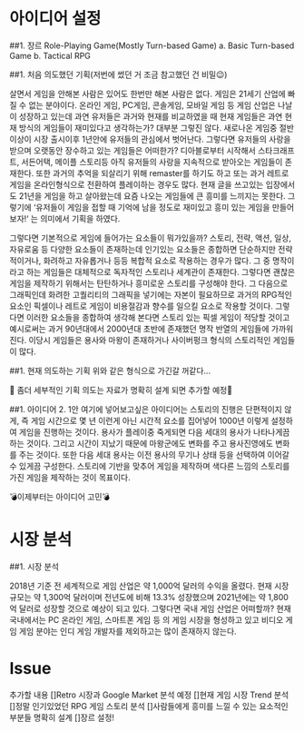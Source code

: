 # 아이디어 설정

##1. 장르
 Role-Playing Game(Mostly Turn-based Game)
    a. Basic Turn-based Game
    b. Tactical RPG



##1. 처음 의도했던 기획(저번에 썼던 거 조금 참고했던 건 비밀:wink:)

 살면서 게임을 안해본 사람은 있어도 한번만 해본 사람은 없다. 게임은 21세기 산업에 빠질 수 없는 분야이다. 온라인 게임, PC게임, 콘솔게임, 모바일 게임 등 게임 산업은 나날이 성장하고 있는데 과연 유저들은 과거와 현재를 비교하였을 때 현재 게임들은 과연 현재 방식의 게임들이 재미있다고 생각하는가? 대부분 그렇진 않다. 새로나온 게임중 절반 이상이 시장 출시이후 1년안에 유저들의 관심에서 벗어난다. 그렇다면 유저들의 사랑을 받으며 오랫동안 장수하고 있는 게임들은 어떠한가? 디아블로부터 시작해서 스타크래프트, 서든어택, 메이플 스토리등 아직 유저들의 사랑을 지속적으로 받아오는 게임들이 존재한다. 또한 과거의 추억을 되살리기 위해 remaster를 하기도 하고 또는 과거 레트로 게임을 온라인형식으로 전환하여 플레이하는 경우도 많다. 현재 글을 쓰고있는 입장에서도 21년을 게임을 하고 살아왔는데 요즘 나오는 게임들에 큰 흥미를 느끼지는 못한다. 그렇기에 ‘유저들이 게임을 접할 때 기억에 남을 정도로 재미있고 흥미 있는 게임을 만들어 보자!‘ 는 의미에서 기획을 하였다.

 그렇다면 기본적으로 게임에 들어가는 요소들이 뭐가있을까?
 스토리, 전략, 액션, 일상, 자유로움 등 다양한 요소들이 존재하는데 인기있는 요소들은 종합하면 단순하지만 전략적이거나, 화려하고 자유롭거나 등등 복합적 요소로 작용하는 경우가 많다. 그 중 명작이라고 하는 게임들은 대체적으로 독자적인 스토리나 세계관이 존재한다. 그렇다면 괜찮은 게임을 제작하기 위해서는 탄탄하거나 흥미로운 스토리를 구성해야 한다. 그 다음으로 그래픽인데 화려한 고퀄리티의 그래픽을 넣기에는 자본이 필요하므로 과거의 RPG적인 요소인 픽셀이나 레트로 게임이 비용절감과 향수를 일으킬 요소로 작용할 것이다. 그렇다면 이러한 요소들을 종합하여 생각해 본다면 스토리 있는 픽셀 게임이 적당할 것이고 예시로써는 과거 90년대에서 2000년대 초반에 존재했던 명작 반열의 게임들에 가까워 진다. 이당시 게임들은 용사와 마왕이 존재하거나 사이버펑크 형식의 스토리적인 게임들이 많다.
 
 
##1. 현재 의도하는 기획
 위와 같은 형식으로 가긴갈 꺼같다...
 
:orange_book: 좀더 세부적인 기획 의도는 자료가 명확히 설계 되면 추가할 예정:orange_book:

##1. 아이디어
 2. 1안
 여기에 넣어보고싶은 아이디어는 스토리의 진행은 단편적이지 않게, 즉 게임 시간으로 몇 년 이런게 아닌 시간적 요소를 집어넣어 1000년 이렇게 설정하여 게임을 진행하는 것이다. 용사가 플레이중 죽게되면 다음 세대의 용사가 나타나게끔 하는 것이다. 그리고 시간이 지났기 때문에 마왕군에도 변화를 주고 용사진영에도 변화를 주는 것이다. 또한 다음 세대 용사는 이전 용사의 무기나 상태 등을 선택하여 이어갈 수 있게끔 구성한다.
 스토리에 기반을 맞추어 게임을 제작하며 색다른 느낌의 스토리를 가진 게임을 제작하는 것이 목표이다.

 :bomb:이제부터는 아이디어 고민:bomb:

# 시장 분석

##1. 시장 분석

 2018년 기준 전 세계적으로 게임 산업은 약 1,000억 달러의 수익을 올렸다. 현재 시장 규모는 약 1,300억 달러이며 전년도에 비해 13.3% 성장했으며 2021년에는 약 1,800억 달러로 성장할 것으로 예상이 되고 있다. 그렇다면 국내 게임 산업은 어떠할까? 현재 국내에서는 PC 온라인 게임, 스마트폰 게임 등 의 게임 시장을 형성하고 있고 비디오 게임 게임 분야는 인디 게임 개발자를 제외하고는 많이 존재하지 않는다.

# Issue
 추가할 내용 
 []Retro 시장과 Google Market 분석 예정
 []현재 게임 시장 Trend 분석
 []정말 인기있었던 RPG 게임 스토리 분석
 []사람들에게 흥미를 느낄 수 있는 요소적인 부분들 명확히 설계
 []장르 설정!